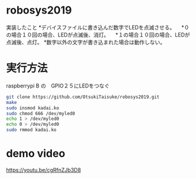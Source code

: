 # robosys2019

実装したこと
*デバイスファイルに書き込んだ数字でLEDを点滅させる。
　*０の場合１０回の場合、LEDが点滅後、消灯。
　*１の場合１０回の場合、LEDが点滅後、点灯。
*数字以外の文字が書き込まれた場合は動作しない。

# 実行方法
raspberrypi B の　GPIO２５にLEDをつなぐ
 ```bash
git clone https://github.com/OtsukiTaisuke/robosys2019.git
make
sudo insmod kadai.ko
sudo chmod 666 /dev/myled0
echo 1 > /dev/myled0
echo 0 > /dev/myled0
sudo rmmod kadai.ko
```
# demo video
https://youtu.be/cgRfnZJb3D8

